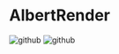 AlbertRender
============
![github](https://raw.githubusercontent.com/wmesci/AlbertRender/master/image.png "预览")
![github](https://raw.githubusercontent.com/wmesci/AlbertRender/master/烟雾.png "渲染")
